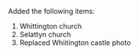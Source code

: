 Added the following items:

1. Whittington church
2. Selattyn church
3. Replaced Whiitington castle photo
